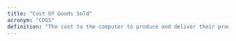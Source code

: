 ```yaml
---
title: "Cost Of Goods Sold"
acronym: "COGS"
definition: "The cost to the computer to produce and deliver their product."
---
```

